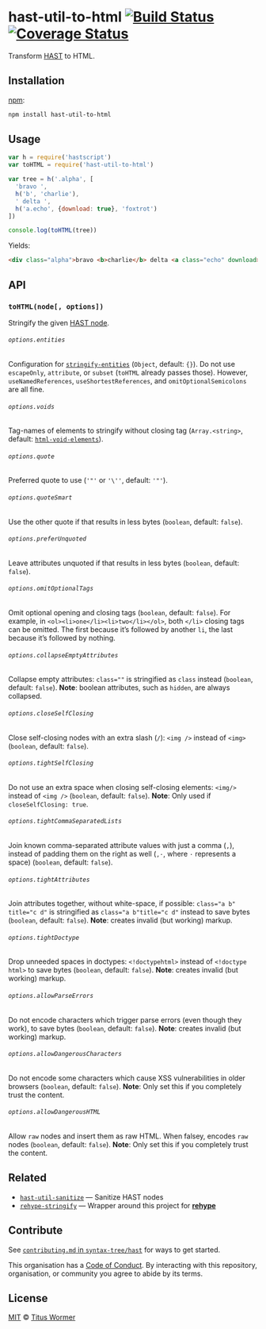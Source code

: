 # hast-util-to-html [![Build Status][travis-badge]][travis] [![Coverage Status][codecov-badge]][codecov]

Transform [HAST][] to HTML.

## Installation

[npm][]:

```bash
npm install hast-util-to-html
```

## Usage

```javascript
var h = require('hastscript')
var toHTML = require('hast-util-to-html')

var tree = h('.alpha', [
  'bravo ',
  h('b', 'charlie'),
  ' delta ',
  h('a.echo', {download: true}, 'foxtrot')
])

console.log(toHTML(tree))
```

Yields:

```html
<div class="alpha">bravo <b>charlie</b> delta <a class="echo" download>foxtrot</a></div>
```

## API

### `toHTML(node[, options])`

Stringify the given [HAST node][hast].

###### `options.entities`

Configuration for [`stringify-entities`][stringify-entities]
(`Object`, default: `{}`).  Do not use `escapeOnly`, `attribute`, or
`subset` (`toHTML` already passes those).  However, `useNamedReferences`,
`useShortestReferences`, and `omitOptionalSemicolons` are all fine.

###### `options.voids`

Tag-names of elements to stringify without closing tag (`Array.<string>`,
default: [`html-void-elements`][html-void-elements]).

###### `options.quote`

Preferred quote to use (`'"'` or `'\''`, default: `'"'`).

###### `options.quoteSmart`

Use the other quote if that results in less bytes (`boolean`, default:
`false`).

###### `options.preferUnquoted`

Leave attributes unquoted if that results in less bytes (`boolean`,
default: `false`).

###### `options.omitOptionalTags`

Omit optional opening and closing tags (`boolean`, default: `false`).
For example, in `<ol><li>one</li><li>two</li></ol>`, both `</li>`
closing tags can be omitted.  The first because it’s followed by
another `li`, the last because it’s followed by nothing.

###### `options.collapseEmptyAttributes`

Collapse empty attributes: `class=""` is stringified as `class` instead
(`boolean`, default: `false`).  **Note**: boolean attributes, such as
`hidden`, are always collapsed.

###### `options.closeSelfClosing`

Close self-closing nodes with an extra slash (`/`): `<img />` instead of
`<img>` (`boolean`, default: `false`).

###### `options.tightSelfClosing`

Do not use an extra space when closing self-closing elements: `<img/>`
instead of `<img />` (`boolean`, default: `false`).  **Note**: Only used
if `closeSelfClosing: true`.

###### `options.tightCommaSeparatedLists`

Join known comma-separated attribute values with just a comma (`,`),
instead of padding them on the right as well (`,·`, where `·` represents a
space) (`boolean`, default: `false`).

###### `options.tightAttributes`

Join attributes together, without white-space, if possible:
`class="a b" title="c d"` is stringified as `class="a b"title="c d"`
instead to save bytes (`boolean`, default: `false`).  **Note**: creates
invalid (but working) markup.

###### `options.tightDoctype`

Drop unneeded spaces in doctypes: `<!doctypehtml>` instead of `<!doctype html>`
to save bytes (`boolean`, default: `false`).  **Note**: creates
invalid (but working) markup.

###### `options.allowParseErrors`

Do not encode characters which trigger parse errors (even though they
work), to save bytes (`boolean`, default: `false`).  **Note**: creates
invalid (but working) markup.

###### `options.allowDangerousCharacters`

Do not encode some characters which cause XSS vulnerabilities in older
browsers (`boolean`, default: `false`).  **Note**: Only set this if you
completely trust the content.

###### `options.allowDangerousHTML`

Allow `raw` nodes and insert them as raw HTML.  When falsey, encodes
`raw` nodes (`boolean`, default: `false`).  **Note**: Only set this if
you completely trust the content.

## Related

*   [`hast-util-sanitize`][hast-util-sanitize]
    — Sanitize HAST nodes
*   [`rehype-stringify`](https://github.com/wooorm/rehype/tree/master/packages/rehype-stringify)
    — Wrapper around this project for [**rehype**](https://github.com/wooorm/rehype)

## Contribute

See [`contributing.md` in `syntax-tree/hast`][contributing] for ways to get
started.

This organisation has a [Code of Conduct][coc].  By interacting with this
repository, organisation, or community you agree to abide by its terms.

## License

[MIT][license] © [Titus Wormer][author]

<!-- Definitions -->

[travis-badge]: https://img.shields.io/travis/syntax-tree/hast-util-to-html.svg

[travis]: https://travis-ci.org/syntax-tree/hast-util-to-html

[codecov-badge]: https://img.shields.io/codecov/c/github/syntax-tree/hast-util-to-html.svg

[codecov]: https://codecov.io/github/syntax-tree/hast-util-to-html

[npm]: https://docs.npmjs.com/cli/install

[license]: LICENSE

[author]: http://wooorm.com

[hast]: https://github.com/syntax-tree/hast

[html-void-elements]: https://github.com/wooorm/html-void-elements

[stringify-entities]: https://github.com/wooorm/stringify-entities

[hast-util-sanitize]: https://github.com/syntax-tree/hast-util-sanitize

[contributing]: https://github.com/syntax-tree/hast/blob/master/contributing.md

[coc]: https://github.com/syntax-tree/hast/blob/master/code-of-conduct.md
